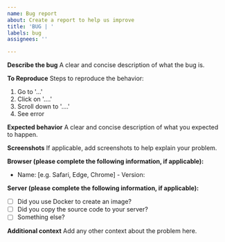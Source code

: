 ```yaml
---
name: Bug report
about: Create a report to help us improve
title: 'BUG | '
labels: bug
assignees: ''

---
```


**Describe the bug**
A clear and concise description of what the bug is.

**To Reproduce**
Steps to reproduce the behavior:
1. Go to '...'
2. Click on '....'
3. Scroll down to '....'
4. See error

**Expected behavior**
A clear and concise description of what you expected to happen.

**Screenshots**
If applicable, add screenshots to help explain your problem.

**Browser (please complete the following information, if applicable):**
- Name: [e.g. Safari, Edge, Chrome]
      - Version:

**Server (please complete the following information, if applicable):**
- [ ] Did you use Docker to create an image?
- [ ] Did you copy the source code to your server?
- [ ] Something else?

**Additional context**
Add any other context about the problem here.
